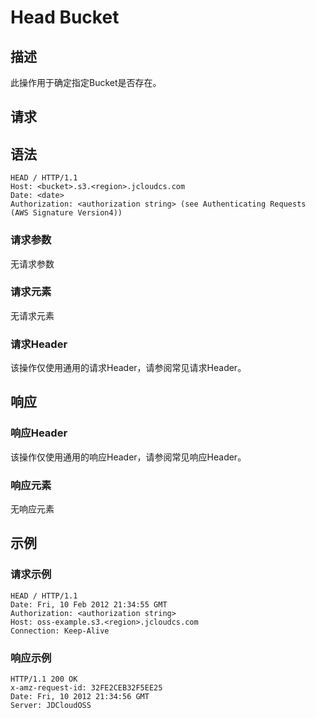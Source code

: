 # Head Bucket

## 描述
此操作用于确定指定Bucket是否存在。

## 请求

## 语法
```
HEAD / HTTP/1.1     
Host: <bucket>.s3.<region>.jcloudcs.com 
Date: <date>
Authorization: <authorization string> (see Authenticating Requests (AWS Signature Version4))    
```
### 请求参数
无请求参数

### 请求元素
无请求元素

### 请求Header
该操作仅使用通用的请求Header，请参阅常见请求Header。

## 响应
### 响应Header
该操作仅使用通用的响应Header，请参阅常见响应Header。
### 响应元素
无响应元素

## 示例
### 请求示例
```
HEAD / HTTP/1.1
Date: Fri, 10 Feb 2012 21:34:55 GMT
Authorization: <authorization string>
Host: oss-example.s3.<region>.jcloudcs.com 
Connection: Keep-Alive
```
### 响应示例
```
HTTP/1.1 200 OK
x-amz-request-id: 32FE2CEB32F5EE25
Date: Fri, 10 2012 21:34:56 GMT
Server: JDCloudOSS
```
